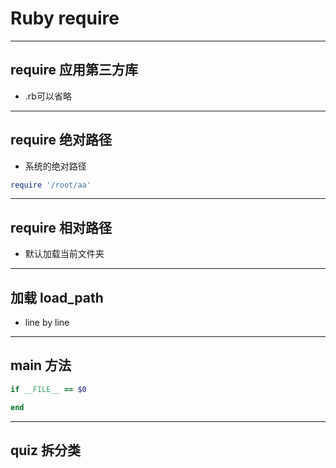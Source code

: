 # **Ruby**  require
---

## require 应用第三方库

- .rb可以省略 

---

## require  绝对路径

- 系统的绝对路径



```ruby
require '/root/aa'
```


---

## require 相对路径

- 默认加载当前文件夹

--- 

## 加载 load_path

- line by line
--- 

## main 方法

```ruby
if __FILE__ == $0

end
```

---

## quiz 拆分类







